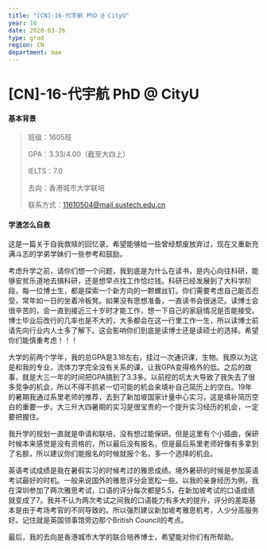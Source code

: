```yaml
---
title: "[CN]-16-代宇航 PhD @ CityU"
year: 16
date: 2020-03-26
type: grad
region: CN
department: mae
---
```


# [CN]-16-代宇航 PhD @ CityU

#### 基本背景

> 班级：1605班
>
> GPA：3.33/4.00（截至大四上）
>
> IELTS：7.0
>
> 去向：香港城市大学联培
>
> 联系方式：[11610504@mail.sustech.edu.cn](mailto:11610504@mail.sustech.edu.cn)

#### 学渣怎么自救

​ 这是一篇关于自我救赎的回忆录。希望能够给一些曾经颓废放弃过，现在又重新充满斗志的学弟学妹们一些参考和鼓励。

​ 考虑升学之前，请你们想一个问题，我到底是为什么在读书，是内心向往科研，能够安贫乐道地去搞科研，还是想早点找工作恰烂钱。科研已经发展到了大科学阶段，每一位博士生，都是探索一个新方向的一颗螺丝钉。你们需要考虑自己能否忍受，常年如一日的坐着冷板凳。如果没有思想准备，一直读书会很迷茫。读博士会很辛苦的，会一直到接近三十岁时才能工作，想一下自己的家庭情况是否能接受。博士毕业后改行的几率也是不大的，大多都会在这一行里工作一生，所以读博士前请先向行业内人士多了解下。这会影响你们到底是读博士还是读硕士的选择。希望你们能慎重考虑！！！

​ 大学的前两个学年，我的总GPA是3.18左右，挂过一次通识课，生物。我原以为这是和我的专业，流体力学完全没有关系的课，让我GPA变得格外的低。之后的故事，就是大三一年的时间把GPA搞到了3.3多。以前挖的坑太大导致了我失去了很多竞争的机会，所以不得不抓紧一切可能的机会来填补自己简历上的空白。19年的暑期我通过系里老师的推荐，去到了新加坡国家计量中心实习，这是填补简历空白的重要一步。大三升大四暑期的实习是很宝贵的一个提升实习经历的机会，一定要把握住。

我升学的规划一直就是申请和联培，没有想过能保研。但是这里有个小插曲，保研时候本来感觉是没有资格的，所以最后没有报名，但是最后系里老师好像有多拿到了名额，所以建议你们能报名的时候就报个名，多一个选择的机会。

英语考试成绩是我在暑假实习的时候考过的雅思成绩。境外暑研的时候是参加英语考试最好的时机。一般来说国外的雅思评分会宽松一些。以我的亲身经历为例，我在深圳参加了两次雅思考试，口语的评分每次都是5.5，在新加坡考试的口语成绩就变成了7。我并不认为两次考试之间我的口语能力有多大的提升，评分的差距基本是由于考场考官的不同导致的。所以强烈建议新加坡考雅思机考，人少分高服务好。记住就是英国领事馆旁边那个British Council的考点。

最后，我的去向是香港城市大学的联合培养博士，希望能对你们有所帮助。
